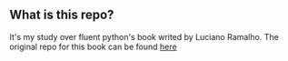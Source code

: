 ## What is this repo?

It's my study over fluent python's book writed by Luciano Ramalho. The original repo for this book can be found [here](https://github.com/fluentpython/)
